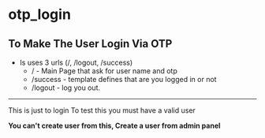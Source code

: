# otp_login

## To Make The User Login Via OTP

* Is uses 3 urls (/, /logout, /success)
  * / - Main Page that ask for user name and otp
  * /success - template defines that are you logged in or not
  * /logout - log you out.
  
----
This is just to login
To test this you must have a valid user

__You can't create user from this, Create a user from admin panel__
